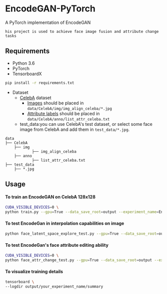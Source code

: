 # EncodeGAN-PyTorch

A PyTorch implementation of EncodeGAN

    his project is used to achieve face image fusion and attribute change tasks
    
## Requirements

* Python 3.6
* PyTorch
* TensorboardX

```bash
pip install -r requirements.txt
```

* Dataset
  * [CelebA](http://mmlab.ie.cuhk.edu.hk/projects/CelebA.html) dataset
    * [Images](https://www.dropbox.com/sh/8oqt9vytwxb3s4r/AADSNUu0bseoCKuxuI5ZeTl1a/Img?dl=0&preview=img_align_celeba.zip) should be placed in `data/CelebA/img/img_align_celeba/*.jpg`
    * [Attribute labels](https://www.dropbox.com/sh/8oqt9vytwxb3s4r/AAA8YmAHNNU6BEfWMPMfM6r9a/Anno?dl=0&preview=list_attr_celeba.txt) should be placed in `data/CelebA/anno/list_attr_celeba.txt`
  * test_data:you can use CelebA's test dataset, or select some face image from CelebA and add them in `test_data/*.jpg`.
```text
data
├── CelebA
    ├── img
            ├── img_align_celeba
    ├── anno
            ├── list_attr_celeba.txt
├── test_data
    ├── *.jpg
```

## Usage

#### To train an EncodeGAN on CelebA 128x128

```bash
CUDA_VISIBLE_DEVICES=0 \
python train.py --gpu=True --data_save_root=output --experiment_name=Encode_GAN --total_steps=100000 --latent_dim=128 --batch_size=32 --b1=0 --b2=0.999 --data_path='data/CelebA/img/img_align_celeba' --attr_path='data/CelebA/anno/list_attr_celeba.txt' --data_save_root='output' --E_mode='enc' --n_e=2
```

#### To test EncodeGan in interpolation capabilities on image

```bash
python face_latent_space_explore_test.py --gpu=True --data_save_root=output --experiment_name=face_latent_space_explore_test --weight_path=output/Encode_GAN/checkpoint/weights.99999.pth --setting_path=output/Encode_GAN/setting.txt --test_data_path=test_data
```

#### To test EncodeGan's face attribute editing ability
```bash
CUDA_VISIBLE_DEVICES=0 \
python face_attr_change_test.py --gpu=True --data_save_root=output --experiment_name=face_attr_change_test --data_path=data/CelebA/img/img_align_celeba --attr_path=data/CelebA/anno/list_attr_celeba.txt --data_save_root=output --weight_path=output/Encode_GAN/checkpoint/weights.99999.pth --setting_path=output/Encode_GAN/setting.txt --test_data_path=test_data
```

#### To visualize training details

```bash
tensorboard \
--logdir output/your_experiment_name/summary
```